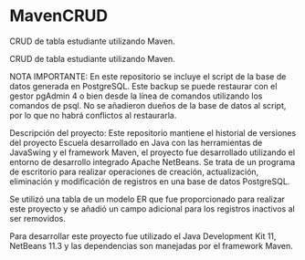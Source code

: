 # MavenCRUD
CRUD de tabla estudiante utilizando Maven.

CRUD de tabla estudiante utilizando Maven.

NOTA IMPORTANTE: En este repositorio se incluye el script de la base de datos generada en PostgreSQL. Este backup se puede restaurar con el gestor pgAdmin 4 o bien desde la línea de comandos utilizando los comandos de psql. No se añadieron dueños de la base de datos al script, por lo que no habrá conflictos al restaurarla.

Descripción del proyecto: Este repositorio mantiene el historial de versiones del proyecto Escuela desarrollado en Java con las herramientas de JavaSwing y el framework Maven, el proyecto fue desarrollado utilizando el entorno de desarrollo integrado Apache NetBeans. Se trata de un programa de escritorio para realizar operaciones de creación, actualización, eliminación y modificación de registros en una base de datos PostgreSQL.

Se utilizó una tabla de un modelo ER que fue proporcionado para realizar este proyecto y se añadió un campo adicional para los registros inactivos al ser removidos.

Para desarrollar este proyecto fue utilizado el Java Development Kit 11, NetBeans 11.3 y las dependencias son manejadas por el framework Maven.
